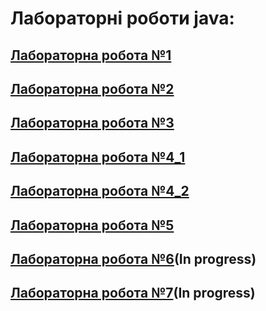 # Лабораторні роботи java:
## [Лабораторна робота №1](src/main/java/org/example/Lab1/README.md)
## [Лабораторна робота №2](src/main/java/org/example/Lab2/README.md)
## [Лабораторна робота №3](src/main/java/org/example/Lab3/README.md)
## [Лабораторна робота №4_1](src/main/java/org/example/Lab4_1/README.md)
## [Лабораторна робота №4_2](src/main/java/org/example/Lab4_2/README.md)
## [Лабораторна робота №5](src/main/java/org/example/Lab5/README.md)
## [Лабораторна робота №6](src/main/java/org/example/Lab6/README.md)(In progress)
## [Лабораторна робота №7](src/main/java/org/example/Lab7/README.md)(In progress)
